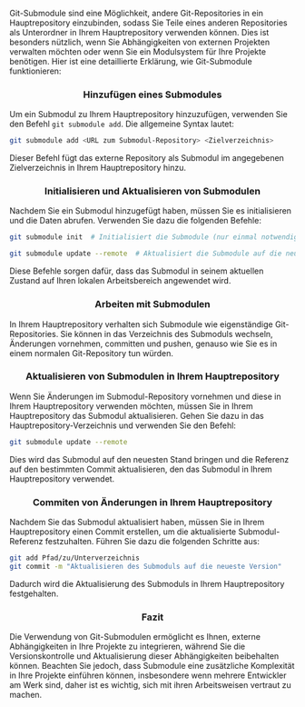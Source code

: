 Git-Submodule sind eine Möglichkeit, andere Git-Repositories in ein Hauptrepository einzubinden, sodass Sie Teile eines anderen Repositories als Unterordner in Ihrem Hauptrepository verwenden können. Dies ist besonders nützlich, wenn Sie Abhängigkeiten von externen Projekten verwalten möchten oder wenn Sie ein Modulsystem für Ihre Projekte benötigen. Hier ist eine detaillierte Erklärung, wie Git-Submodule funktionieren:

<h3 align="center">Hinzufügen eines Submodules </h3>

Um ein Submodul zu Ihrem Hauptrepository hinzuzufügen, verwenden Sie den Befehl `git submodule add`. Die allgemeine Syntax lautet:

```bash
git submodule add <URL zum Submodul-Repository> <Zielverzeichnis>
```

Dieser Befehl fügt das externe Repository als Submodul im angegebenen Zielverzeichnis in Ihrem Hauptrepository hinzu.

<h3 align="center"> Initialisieren und Aktualisieren von Submodulen </h3>

Nachdem Sie ein Submodul hinzugefügt haben, müssen Sie es initialisieren und die Daten abrufen. Verwenden Sie dazu die folgenden Befehle:

```bash
git submodule init  # Initialisiert die Submodule (nur einmal notwendig)

git submodule update --remote  # Aktualisiert die Submodule auf die neueste Version
```

Diese Befehle sorgen dafür, dass das Submodul in seinem aktuellen Zustand auf Ihren lokalen Arbeitsbereich angewendet wird.

<h3 align="center"> Arbeiten mit Submodulen </h3>

In Ihrem Hauptrepository verhalten sich Submodule wie eigenständige Git-Repositories. Sie können in das Verzeichnis des Submoduls wechseln, Änderungen vornehmen, committen und pushen, genauso wie Sie es in einem normalen Git-Repository tun würden.

<h3 align="center">Aktualisieren von Submodulen in Ihrem Hauptrepository</h3>

Wenn Sie Änderungen im Submodul-Repository vornehmen und diese in Ihrem Hauptrepository verwenden möchten, müssen Sie in Ihrem Hauptrepository das Submodul aktualisieren. Gehen Sie dazu in das Hauptrepository-Verzeichnis und verwenden Sie den Befehl:

```bash
git submodule update --remote
```

Dies wird das Submodul auf den neuesten Stand bringen und die Referenz auf den bestimmten Commit aktualisieren, den das Submodul in Ihrem Hauptrepository verwendet.

<h3 align="center">Commiten von Änderungen in Ihrem Hauptrepository</h3>

Nachdem Sie das Submodul aktualisiert haben, müssen Sie in Ihrem Hauptrepository einen Commit erstellen, um die aktualisierte Submodul-Referenz festzuhalten. Führen Sie dazu die folgenden Schritte aus:

```bash
git add Pfad/zu/Unterverzeichnis
git commit -m "Aktualisieren des Submoduls auf die neueste Version"
```

Dadurch wird die Aktualisierung des Submoduls in Ihrem Hauptrepository festgehalten.

<h3 align="center">Fazit</h3>

Die Verwendung von Git-Submodulen ermöglicht es Ihnen, externe Abhängigkeiten in Ihre Projekte zu integrieren, während Sie die Versionskontrolle und Aktualisierung dieser Abhängigkeiten beibehalten können. Beachten Sie jedoch, dass Submodule eine zusätzliche Komplexität in Ihre Projekte einführen können, insbesondere wenn mehrere Entwickler am Werk sind, daher ist es wichtig, sich mit ihren Arbeitsweisen vertraut zu machen.
